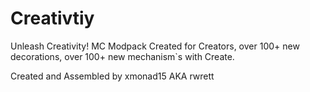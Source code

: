 # Creativtiy
Unleash Creativity! MC Modpack Created for Creators, over 100+ new decorations, over 100+ new mechanism`s with Create.

Created and Assembled by xmonad15 AKA rwrett
